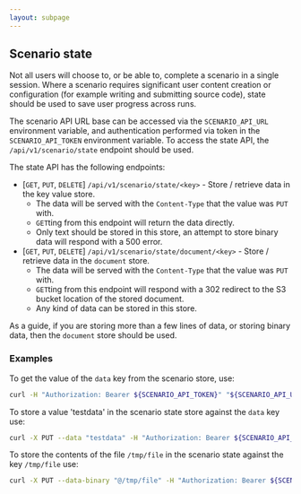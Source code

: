 ```yaml
---
layout: subpage
---
```


## Scenario state

Not all users will choose to, or be able to, complete a scenario in a single session. Where a scenario requires significant user content creation or configuration (for example writing and submitting source code), state should be used to save user progress across runs.

The scenario API URL base can be accessed via the `SCENARIO_API_URL` environment variable, and authentication performed via token in the `SCENARIO_API_TOKEN` environment variable. To access the state API, the `/api/v1/scenario/state` endpoint should be used.

The state API has the following endpoints:
* [`GET`, `PUT`, `DELETE`] `/api/v1/scenario/state/<key>` - Store / retrieve data in the key value store.
  * The data will be served with the `Content-Type` that the value was `PUT` with.
  * `GET`ting from this endpoint will return the data directly.
  * Only text should be stored in this store, an attempt to store binary data will respond with a 500 error.
* [`GET`, `PUT`, `DELETE`] `/api/v1/scenario/state/document/<key>` - Store / retrieve data in the `document` store.
  * The data will be served with the `Content-Type` that the value was `PUT` with.
  * `GET`ting from this endpoint will respond with a 302 redirect to the S3 bucket location of the stored document.
  * Any kind of data can be stored in this store.

As a guide, if you are storing more than a few lines of data, or storing binary data, then the `document` store should be used.

### Examples
To get the value of the `data` key from the scenario store, use:
```sh
curl -H "Authorization: Bearer ${SCENARIO_API_TOKEN}" "${SCENARIO_API_URL}/api/v1/scenario/state/data"
```

To store a value 'testdata' in the scenario state store against the `data` key use:
```sh
curl -X PUT --data "testdata" -H "Authorization: Bearer ${SCENARIO_API_TOKEN}" "${SCENARIO_API_URL}/api/v1/scenario/state/data"
```

To store the contents of the file `/tmp/file` in the scenario state against the key `/tmp/file` use:
```sh
curl -X PUT --data-binary "@/tmp/file" -H "Authorization: Bearer ${SCENARIO_API_TOKEN}" "${SCENARIO_API_URL}/api/v1/scenario/state/document/tmp/file"
```
